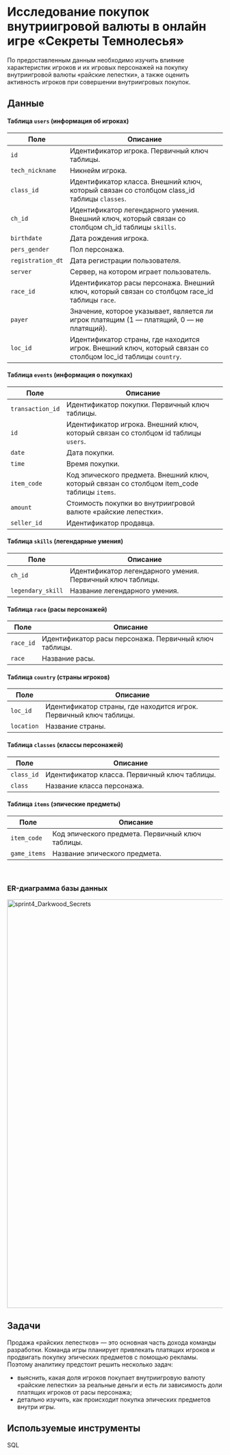 # Исследование покупок внутриигровой валюты в онлайн игре «Секреты Темнолесья»

По предоставленным данным необходимо изучить влияние характеристик игроков и их игровых персонажей на покупку внутриигровой валюты «райские лепестки»,
а также оценить активность игроков при совершении внутриигровых покупок.

## Данные
#### Таблица `users` (информация об игроках)

| Поле | Описание |
|------|----------|
| `id` | Идентификатор игрока. Первичный ключ таблицы. |
| `tech_nickname` | Никнейм игрока. |
| `class_id` | Идентификатор класса. Внешний ключ, который связан со столбцом class_id таблицы `classes`. |
| `ch_id` | Идентификатор легендарного умения. Внешний ключ, который связан со столбцом ch_id таблицы `skills`. |
| `birthdate` | Дата рождения игрока. |
| `pers_gender` | Пол персонажа. |
| `registration_dt` | Дата регистрации пользователя. |
| `server` | Сервер, на котором играет пользователь. |
| `race_id` | Идентификатор расы персонажа. Внешний ключ, который связан со столбцом race_id таблицы `race`. |
| `payer` | Значение, которое указывает, является ли игрок платящим (1 — платящий, 0 — не платящий). |
| `loc_id` | Идентификатор страны, где находится игрок. Внешний ключ, который связан со столбцом loc_id таблицы `country`. |

#### Таблица `events` (информация о покупках)

| Поле | Описание |
|------|----------|
| `transaction_id` | Идентификатор покупки. Первичный ключ таблицы. |
| `id` | Идентификатор игрока. Внешний ключ, который связан со столбцом id таблицы `users`. |
| `date` | Дата покупки. |
| `time` | Время покупки. |
| `item_code` | Код эпического предмета. Внешний ключ, который связан со столбцом item_code таблицы `items`. |
| `amount` | Стоимость покупки во внутриигровой валюте «райские лепестки». |
| `seller_id` | Идентификатор продавца. |

#### Таблица `skills` (легендарные умения)

| Поле | Описание |
|------|----------|
| `ch_id` | Идентификатор легендарного умения. Первичный ключ таблицы. |
| `legendary_skill` | Название легендарного умения. |

#### Таблица `race` (расы персонажей)

| Поле | Описание |
|------|----------|
| `race_id` | Идентификатор расы персонажа. Первичный ключ таблицы. |
| `race` | Название расы. |

#### Таблица `country` (страны игроков)

| Поле | Описание |
|------|----------|
| `loc_id` | Идентификатор страны, где находится игрок. Первичный ключ таблицы. |
| `location` | Название страны. |

#### Таблица `classes` (классы персонажей)

| Поле | Описание |
|------|----------|
| `class_id` | Идентификатор класса. Первичный ключ таблицы. |
| `class` | Название класса персонажа. |

#### Таблица `items` (эпические предметы)

| Поле | Описание |
|------|----------|
| `item_code` | Код эпического предмета. Первичный ключ таблицы. |
| `game_items` | Название эпического предмета. |

<br>

### ER-диаграмма базы данных
<img width="1441" height="953" alt="sprint4_Darkwood_Secrets" src="https://github.com/user-attachments/assets/5fd0113e-dfcf-4259-b5e4-dc1b049958d2" />



## Задачи
Продажа «райских лепестков» — это основная часть дохода команды разработки. 
Команда игры планирует привлекать платящих игроков и продвигать покупку эпических предметов с помощью рекламы.
Поэтому аналитику предстоит решить несколько задач: 
- выяснить, какая доля игроков покупает внутриигровую валюту «райские лепестки» за реальные деньги и есть ли зависимость доли платящих игроков от расы персонажа;
- детально изучить, как происходит покупка эпических предметов внутри игры.

## Используемые инструменты
SQL

